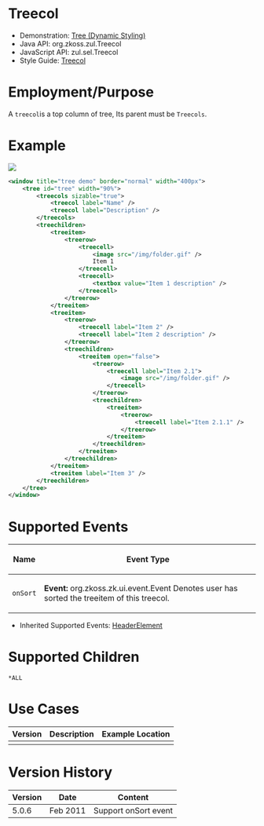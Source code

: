 

# Treecol

- Demonstration: [Tree (Dynamic
  Styling)](http://www.zkoss.org/zkdemo/tree/dynamic_styling)
- Java API: <javadoc>org.zkoss.zul.Treecol</javadoc>
- JavaScript API: <javadoc directory="jsdoc">zul.sel.Treecol</javadoc>
- Style Guide: [
  Treecol](ZK_Style_Guide/XUL_Component_Specification/Treecol)

# Employment/Purpose

A `treecol`is a top column of tree, Its parent must be `Treecols`.

# Example

![](ZKComRef_Treeitem.png)

``` xml
<window title="tree demo" border="normal" width="400px">
    <tree id="tree" width="90%">
        <treecols sizable="true">
            <treecol label="Name" />
            <treecol label="Description" />
        </treecols>
        <treechildren>
            <treeitem>
                <treerow>
                    <treecell>
                        <image src="/img/folder.gif" />
                        Item 1
                    </treecell>
                    <treecell>
                        <textbox value="Item 1 description" />
                    </treecell>
                </treerow>
            </treeitem>
            <treeitem>
                <treerow>
                    <treecell label="Item 2" />
                    <treecell label="Item 2 description" />
                </treerow>
                <treechildren>
                    <treeitem open="false">
                        <treerow>
                            <treecell label="Item 2.1">
                                <image src="/img/folder.gif" />
                            </treecell>
                        </treerow>
                        <treechildren>
                            <treeitem>
                                <treerow>
                                    <treecell label="Item 2.1.1" />
                                </treerow>
                            </treeitem>
                        </treechildren>
                    </treeitem>
                </treechildren>
            </treeitem>
            <treeitem label="Item 3" />
        </treechildren>
    </tree>
</window>
```

# Supported Events

<table>
<thead>
<tr class="header">
<th><center>
<p>Name</p>
</center></th>
<th><center>
<p>Event Type</p>
</center></th>
</tr>
</thead>
<tbody>
<tr class="odd">
<td><center>
<p><code>onSort</code></p>
</center></td>
<td><p><strong>Event:</strong>
<javadoc>org.zkoss.zk.ui.event.Event</javadoc> Denotes user has sorted
the treeitem of this treecol.</p></td>
</tr>
</tbody>
</table>

- Inherited Supported Events: [
  HeaderElement](ZK_Component_Reference/Base_Components/HeaderElement#Supported_Events)

# Supported Children

`*ALL`

# Use Cases

| Version | Description | Example Location |
|---------|-------------|------------------|
|         |             |                  |

# Version History



| Version | Date     | Content              |
|---------|----------|----------------------|
| 5.0.6   | Feb 2011 | Support onSort event |


